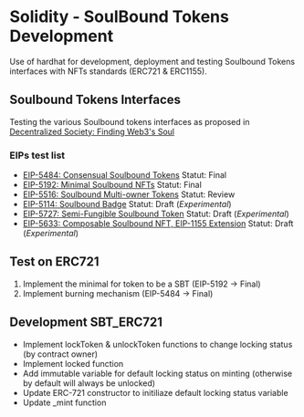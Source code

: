 # Solidity - SoulBound Tokens Development

Use of hardhat for development, deployment and testing Soulbound Tokens interfaces with NFTs standards (ERC721 & ERC1155).



## Soulbound Tokens Interfaces

Testing the various Soulbound tokens interfaces as proposed in [Decentralized Society: Finding Web3's Soul](https://papers.ssrn.com/sol3/papers.cfm?abstract_id=4105763)

### EIPs test list

- [EIP-5484: Consensual Soulbound Tokens](https://eips.ethereum.org/EIPS/eip-5484) Statut: Final
- [EIP-5192: Minimal Soulbound NFTs](https://eips.ethereum.org/EIPS/eip-5192) Statut: Final
- [EIP-5516: Soulbound Multi-owner Tokens](https://eips.ethereum.org/EIPS/eip-5516) Statut: Review
- [EIP-5114: Soulbound Badge](https://eips.ethereum.org/EIPS/eip-5114) Statut: Draft (*Experimental*)
- [EIP-5727: Semi-Fungible Soulbound Token](https://eips.ethereum.org/EIPS/eip-5727) Statut: Draft (*Experimental*)
- [EIP-5633: Composable Soulbound NFT, EIP-1155 Extension](https://eips.ethereum.org/EIPS/eip-5633) Statut: Draft (*Experimental*)

## Test on ERC721

1. Implement the minimal for token to be a SBT (EIP-5192 -> Final)
2. Implement burning mechanism (EIP-5484 -> Final)

## Development SBT_ERC721
- Implement lockToken & unlockToken functions to change locking status (by contract owner)
- Implement locked function 
- Add immutable variable for default locking status on minting (otherwise by default will always be unlocked)
- Update ERC-721 constructor to initiliaze default locking status variable
- Update _mint function

